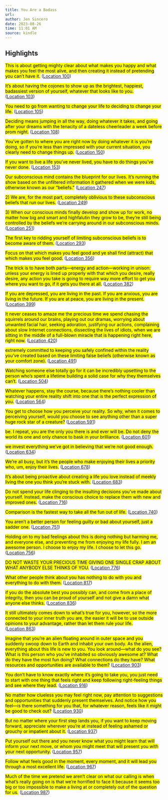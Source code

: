 ```yaml
---
title: You Are a Badass
url: 
author: Jen Sincero
date: 2023-08-26
time: 11:01 AM
source: kindle
---
```

## Highlights
<mark>This is about getting mighty clear about what makes you happy and what makes you feel the most alive, and then creating it instead of pretending you can’t have it.</mark> ([Location 100](https://readwise.io/to_kindle?action=open&asin=B00B3M3VWS&location=100))

<mark>It’s about having the cojones to show up as the brightest, happiest, badassiest version of yourself, whatever that looks like to you.</mark> ([Location 103](https://readwise.io/to_kindle?action=open&asin=B00B3M3VWS&location=103))

<mark>You need to go from wanting to change your life to deciding to change your life.</mark> ([Location 105](https://readwise.io/to_kindle?action=open&asin=B00B3M3VWS&location=105))

<mark>Deciding means jumping in all the way, doing whatever it takes, and going after your dreams with the tenacity of a dateless cheerleader a week before prom night.</mark> ([Location 108](https://readwise.io/to_kindle?action=open&asin=B00B3M3VWS&location=108))

<mark>You’ve gotten to where you are right now by doing whatever it is you’re doing, so if you’re less than impressed with your current situation, you clearly need to change things up.</mark> ([Location 150](https://readwise.io/to_kindle?action=open&asin=B00B3M3VWS&location=150))

<mark>If you want to live a life you’ve never lived, you have to do things you’ve never done.</mark> ([Location 153](https://readwise.io/to_kindle?action=open&asin=B00B3M3VWS&location=153))

<mark>Our subconscious mind contains the blueprint for our lives. It’s running the show based on the unfiltered information it gathered when we were kids, otherwise known as our “beliefs.”</mark> ([Location 247](https://readwise.io/to_kindle?action=open&asin=B00B3M3VWS&location=247))

<mark>2) We are, for the most part, completely oblivious to these subconscious beliefs that run our lives.</mark> ([Location 249](https://readwise.io/to_kindle?action=open&asin=B00B3M3VWS&location=249))

<mark>3) When our conscious minds finally develop and show up for work, no matter how big and smart and highfalutin they grow to be, they’re still being controlled by the beliefs we’re carrying around in our subconscious minds.</mark> ([Location 251](https://readwise.io/to_kindle?action=open&asin=B00B3M3VWS&location=251))

<mark>The first key to ridding yourself of limiting subconscious beliefs is to become aware of them.</mark> ([Location 293](https://readwise.io/to_kindle?action=open&asin=B00B3M3VWS&location=293))

<mark>Focus on that which makes you feel good and ye shall find (attract) that which makes you feel good.</mark> ([Location 356](https://readwise.io/to_kindle?action=open&asin=B00B3M3VWS&location=356))

<mark>The trick is to have both parts—energy and action—working in unison: unless your energy is lined up properly with that which you desire, really desire, any action you take is going to require way more effort to get you where you want to go, if it gets you there at all.</mark> ([Location 382](https://readwise.io/to_kindle?action=open&asin=B00B3M3VWS&location=382))

<mark>If you are depressed, you are living in the past. If you are anxious, you are living in the future. If you are at peace, you are living in the present.</mark> ([Location 399](https://readwise.io/to_kindle?action=open&asin=B00B3M3VWS&location=399))

<mark>It never ceases to amaze me the precious time we spend chasing the squirrels around our brains, playing out our dramas, worrying about unwanted facial hair, seeking adoration, justifying our actions, complaining about slow Internet connections, dissecting the lives of idiots, when we are sitting in the middle of a full-blown miracle that is happening right here, right now.</mark> ([Location 420](https://readwise.io/to_kindle?action=open&asin=B00B3M3VWS&location=420))

<mark>extremely committed to keeping you safely confined within the reality you’ve created based on these limiting false beliefs (otherwise known as your comfort zone).</mark> ([Location 491](https://readwise.io/to_kindle?action=open&asin=B00B3M3VWS&location=491))

<mark>Watching someone else totally go for it can be incredibly upsetting to the person who’s spent a lifetime building a solid case for why they themselves can’t.</mark> ([Location 504](https://readwise.io/to_kindle?action=open&asin=B00B3M3VWS&location=504))

<mark>Whatever happens, stay the course, because there’s nothing cooler than watching your entire reality shift into one that is the perfect expression of you.</mark> ([Location 564](https://readwise.io/to_kindle?action=open&asin=B00B3M3VWS&location=564))

<mark>You get to choose how you perceive your reality. So why, when it comes to perceiving yourself, would you choose to see anything other than a super huge rock star of a creature?</mark> ([Location 591](https://readwise.io/to_kindle?action=open&asin=B00B3M3VWS&location=591))

<mark>be. I repeat, you are the only you there is and ever will be. Do not deny the world its one and only chance to bask in your brilliance.</mark> ([Location 601](https://readwise.io/to_kindle?action=open&asin=B00B3M3VWS&location=601))

<mark>we invest everything we’ve got in believing that we’re not good enough.</mark> ([Location 634](https://readwise.io/to_kindle?action=open&asin=B00B3M3VWS&location=634))

<mark>We’re all busy, but it’s the people who make enjoying their lives a priority who, um, enjoy their lives.</mark> ([Location 678](https://readwise.io/to_kindle?action=open&asin=B00B3M3VWS&location=678))

<mark>It’s about being proactive about creating a life you love instead of meekly living the one you think you’re stuck with.</mark> ([Location 683](https://readwise.io/to_kindle?action=open&asin=B00B3M3VWS&location=683))

<mark>Do not spend your life clinging to the insulting decisions you’ve made about yourself. Instead, make the conscious choice to replace them with new and improved ones.</mark> ([Location 716](https://readwise.io/to_kindle?action=open&asin=B00B3M3VWS&location=716))

<mark>Comparison is the fastest way to take all the fun out of life.</mark> ([Location 740](https://readwise.io/to_kindle?action=open&asin=B00B3M3VWS&location=740))

<mark>You aren’t a better person for feeling guilty or bad about yourself, just a sadder one.</mark> ([Location 751](https://readwise.io/to_kindle?action=open&asin=B00B3M3VWS&location=751))

<mark>Holding on to my bad feelings about this is doing nothing but harming me, and everyone else, and preventing me from enjoying my life fully. I am an awesome person. I choose to enjoy my life. I choose to let this go.</mark> ([Location 756](https://readwise.io/to_kindle?action=open&asin=B00B3M3VWS&location=756))

<mark>DO NOT WASTE YOUR PRECIOUS TIME GIVING ONE SINGLE CRAP ABOUT WHAT ANYBODY ELSE THINKS OF YOU.</mark> ([Location 776](https://readwise.io/to_kindle?action=open&asin=B00B3M3VWS&location=776))

<mark>What other people think about you has nothing to do with you and everything to do with them.</mark> ([Location 817](https://readwise.io/to_kindle?action=open&asin=B00B3M3VWS&location=817))

<mark>if you do the absolute best you possibly can, and come from a place of integrity, then you can be proud of yourself and not give a damn what anyone else thinks.</mark> ([Location 836](https://readwise.io/to_kindle?action=open&asin=B00B3M3VWS&location=836))

<mark>It still ultimately comes down to what’s true for you, however, so the more connected to your inner truth you are, the easier it will be to use outside opinions to your advantage, rather than let them rule your life.</mark> ([Location 863](https://readwise.io/to_kindle?action=open&asin=B00B3M3VWS&location=863))

<mark>Imagine that you’re an alien floating around in outer space and you suddenly swoop down to Earth and inhabit your own body. As the alien, everything about this life is new to you. You look around—what do you see? What is this person who you’ve inhabited so obviously awesome at? What do they have the most fun doing? What connections do they have? What resources and opportunities are available to them?</mark> ([Location 903](https://readwise.io/to_kindle?action=open&asin=B00B3M3VWS&location=903))

<mark>You don’t have to know exactly where it’s going to take you, you just need to start with one thing that feels right and keep following right-feeling things and see where they lead.</mark> ([Location 916](https://readwise.io/to_kindle?action=open&asin=B00B3M3VWS&location=916))

<mark>No matter how clueless you may feel right now, pay attention to suggestions and opportunities that suddenly present themselves. And notice how you feel—is there something for you that, for whatever reason, feels like it might be good to check out?</mark> ([Location 930](https://readwise.io/to_kindle?action=open&asin=B00B3M3VWS&location=930))

<mark>But no matter where your first step lands you, if you want to keep moving forward, appreciate wherever you’re at instead of feeling ashamed or grouchy or impatient about it.</mark> ([Location 937](https://readwise.io/to_kindle?action=open&asin=B00B3M3VWS&location=937))

<mark>Put yourself out there and you never know what you might learn that will inform your next move, or whom you might meet that will present you with your next opportunity.</mark> ([Location 957](https://readwise.io/to_kindle?action=open&asin=B00B3M3VWS&location=957))

<mark>Follow what feels good in the moment, every moment, and it will lead you through a most excellent life.</mark> ([Location 967](https://readwise.io/to_kindle?action=open&asin=B00B3M3VWS&location=967))

<mark>Much of the time we pretend we aren’t clear on what our calling is when what’s really going on is that we’re horrified to face it because it seems too big or too impossible to make a living at or completely out of the question for us.</mark> ([Location 987](https://readwise.io/to_kindle?action=open&asin=B00B3M3VWS&location=987))

